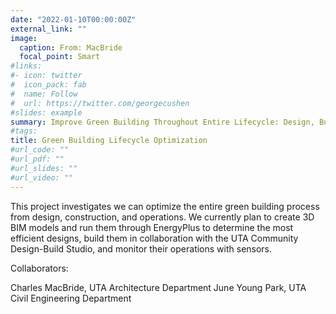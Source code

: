 ```yaml
---
date: "2022-01-10T00:00:00Z"
external_link: ""
image:
  caption: From: MacBride
  focal_point: Smart
#links:
#- icon: twitter
#  icon_pack: fab
#  name: Follow
#  url: https://twitter.com/georgecushen
#slides: example
summary: Improve Green Building Throughout Entire Lifecycle: Design, Building, and Operations
#tags:
title: Green Building Lifecycle Optimization
#url_code: ""
#url_pdf: ""
#url_slides: ""
#url_video: ""
---
```


This project investigates we can optimize the entire green building process from design, construction, and operations. We currently plan to create 3D BIM models and run them through EnergyPlus to determine the most efficient designs, build them in collaboration with the UTA Community Design-Build Studio, and monitor their operations with sensors.

Collaborators:

Charles MacBride, UTA Architecture Department
June Young Park, UTA Civil Engineering Department

